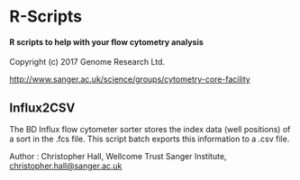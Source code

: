 # R-Scripts
#### R scripts to help with your flow cytometry analysis
Copyright (c) 2017 Genome Research Ltd.

http://www.sanger.ac.uk/science/groups/cytometry-core-facility

## Influx2CSV
The BD Influx flow cytometer sorter stores the index data (well positions) of a sort in the .fcs file.  This script batch exports this information to a .csv file.

Author : Christopher Hall, Wellcome Trust Sanger Institute, christopher.hall@sanger.ac.uk

